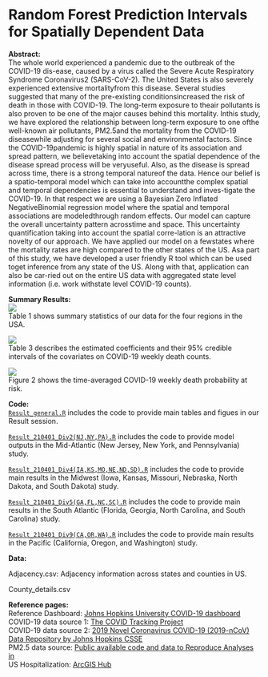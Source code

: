 # Random Forest Prediction Intervals for Spatially Dependent Data

<b>Abstract: </b><br>
The whole world experienced a pandemic due to the outbreak of the COVID-19 dis-ease, caused by a virus called the Severe Acute Respiratory Syndrome Coronavirus2 (SARS-CoV-2). The United States is also severely experienced extensive mortalityfrom this disease. Several studies suggested that many of the pre-existing conditionsincreased the risk of death in those with COVID-19. The long-term exposure to theair pollutants is also proven to be one of the major causes behind this mortality. Inthis study, we have explored the relationship between long-term exposure to one ofthe well-known air pollutants, PM2.5and the mortality from the COVID-19 diseasewhile adjusting for several social and environmental factors. Since the COVID-19pandemic is highly spatial in nature of its association and spread pattern, we believetaking into account the spatial dependence of the disease spread process will be veryuseful. Also, as the disease is spread across time, there is a strong temporal natureof the data. Hence our belief is a spatio-temporal model which can take into accountthe complex spatial and temporal dependencies is essential to understand and inves-tigate the COVID-19. In that respect we are using a Bayesian Zero Inflated NegativeBinomial regression model where the spatial and temporal associations are modeledthrough random effects. Our model can capture the overall uncertainty pattern acrosstime and space. This uncertainty quantification taking into account the spatial corre-lation is an attractive novelty of our approach. We have applied our model on a fewstates where the mortality rates are high compared to the other states of the US. Asa part of this study, we have developed a user friendly R tool which can be used toget inference from any state of the US. Along with that, application can also be car-ried out on the entire US data with aggregated state level information (i.e. work withstate level COVID-19 counts).

<b>Summary Results: </b><br>
![](./Paper_work/Table_1.png) <br>
Table 1 shows summary statistics of our data for the four regions in the USA.

![](./Paper_work/Table_3.png) <br>
Table 3 describes the estimated coefficients and their 95% credible intervals of the covariates on COVID-19 weekly death counts.

![](./Paper_work/Figure_2.png) <br>
Figure 2 shows the time-averaged COVID-19 weekly death probability at risk.


<b>Code: </b><br>
[`Result_general.R`](https://github.com/junpeea/COVID-PM-STZINB/blob/main/Paper_work/Code/Result_general.R) includes the code to provide main tables and figues in our Result session.

[`Result_210401_Div2(NJ,NY,PA).R`](https://github.com/junpeea/COVID-PM-STZINB/blob/main/Papaer_work/Code/Result_210401_Div2(NJ,NY,PA).R) includes the code to provide model outputs in the Mid-Atlantic (New Jersey, New York, and Pennsylvania) study.

[`Result_210401_Div4(IA,KS,MO,NE,ND,SD).R`](https://github.com/junpeea/COVID-PM-STZINB/blob/main/Papaer_work/Code/Result_210401_Div4(IA,KS,MO,NE,ND,SD).R) includes the code to provide main results in the Midwest (Iowa, Kansas, Missouri, Nebraska, North Dakota, and South Dakota) study.

[`Result_210401_Div5(GA,FL,NC,SC).R`](https://github.com/junpeea/COVID-PM-STZINB/blob/main/Papaer_work/Code/Result_210401_Div5(GA,FL,NC,SC).R) includes the code to provide main results in the South Atlantic (Florida, Georgia, North Carolina, and South Carolina) study.

[`Result_210401_Div9(CA,OR,WA).R`](https://github.com/junpeea/COVID-PM-STZINB/blob/main/Papaer_work/Code/Result_210401_Div9(CA,OR,WA).R) includes the code to provide main results in the Pacific (California, Oregon, and Washington) study.

<b>Data: </b><br>

Adjacency.csv: Adjacency information across states and counties in US.

County_details.csv

<b>Reference pages: </b><br>
Reference Dashboard: [Johns Hopkins University COVID-19 dashboard](https://gisanddata.maps.arcgis.com/apps/opsdashboard/index.html#/bda7594740fd40299423467b48e9ecf6)<br>
COVID-19 data source 1: [The COVID Tracking Project](https://covidtracking.com/)<br>
COVID-19 data source 2: [2019 Novel Coronavirus COVID-19 (2019-nCoV) Data Repository by Johns Hopkins CSSE ](https://github.com/CSSEGISandData/COVID-19)<br>
PM2.5 data source: [Public available code and data to Reproduce Analyses in <Exposure to air pollution and COVID-19 mortality in the United States>](https://github.com/wxwx1993/PM_COVID) <br>
US Hospitalization: [ArcGIS Hub](https://hub.arcgis.com/search) <br>
